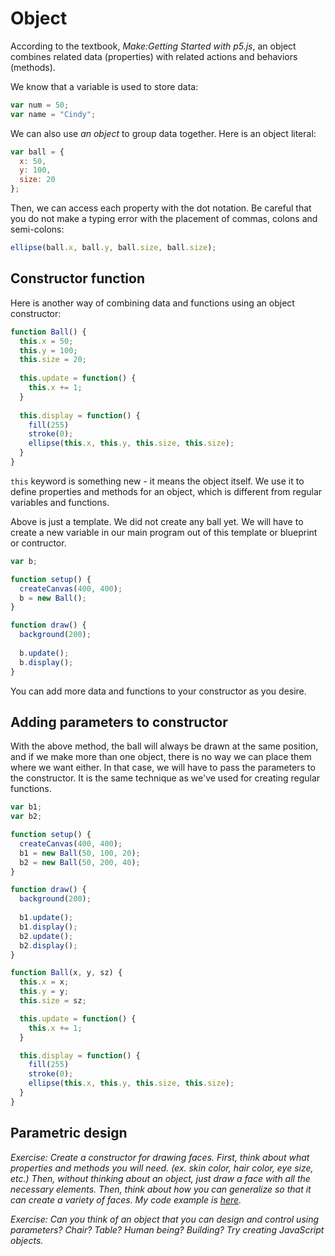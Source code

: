 # Object

According to the textbook, *Make:Getting Started with p5.js*, an object combines related data (properties) with related actions and behaviors (methods). 

We know that a variable is used to store data:
```js
var num = 50;
var name = "Cindy";
```

We can also use *an object* to group data together. Here is an object literal:
```js
var ball = {
  x: 50,
  y: 100,
  size: 20
};
```
Then, we can access each property with the dot notation. Be careful that you do not make a typing error with the placement of commas, colons and semi-colons:

```js
ellipse(ball.x, ball.y, ball.size, ball.size);
```

## Constructor function

Here is another way of combining data and functions using an object constructor:

```js
function Ball() {
  this.x = 50;
  this.y = 100;
  this.size = 20;
  
  this.update = function() {
    this.x += 1;
  }
  
  this.display = function() {
    fill(255)
    stroke(0);
    ellipse(this.x, this.y, this.size, this.size);
  }
}
```

`this` keyword is something new - it means the object itself. We use it to define properties and methods for an object, which is different from regular variables and functions.

Above is just a template. We did not create any ball yet. We will have to create a new variable in our main program out of this template or blueprint or contructor.

```js
var b;

function setup() {
  createCanvas(400, 400);
  b = new Ball();
}

function draw() {
  background(200);
  
  b.update();
  b.display();
}
```

You can add more data and functions to your constructor as you desire.

## Adding parameters to constructor

With the above method, the ball will always be drawn at the same position, and if we make more than one object, there is no way we can place them where we want either. In that case, we will have to pass the parameters to the constructor. It is the same technique as we've used for creating regular functions.

```js
var b1;
var b2;

function setup() {
  createCanvas(400, 400);
  b1 = new Ball(50, 100, 20);
  b2 = new Ball(50, 200, 40);
}

function draw() {
  background(200);
  
  b1.update();
  b1.display();
  b2.update();
  b2.display();
}

function Ball(x, y, sz) {
  this.x = x;
  this.y = y;
  this.size = sz;

  this.update = function() {
    this.x += 1;
  }

  this.display = function() {
    fill(255)
    stroke(0);
    ellipse(this.x, this.y, this.size, this.size);
  }
}
```

## Parametric design

*Exercise: Create a constructor for drawing faces. First, think about what properties and methods you will need. (ex. skin color, hair color, eye size, etc.) Then, without thinking about an object, just draw a face with all the necessary elements. Then, think about how you can generalize so that it can create a variety of faces. My code example is [here](http://codepen.io/cdaein/pen/pebGGw?editors=0010).*

*Exercise: Can you think of an object that you can design and control using parameters? Chair? Table? Human being? Building? Try creating JavaScript objects.*
